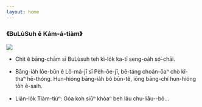 ```yaml
---
layout: home
---
```

### 《BuLùSuh ê Kám-á-tiàm》
![](too5/thauiah.jpg)

- Chit ê bāng-chām sī BuLùsuh teh kì-lo̍k ka-tī seng-oa̍h só͘-chāi.

- Bāng-ia̍h lōe-bûn ê Lô-má-jī sī Pe̍h-ōe-jī, bē-táng choán-ōaⁿ chò kî-thaⁿ hē-thóng. Hun-hióng bāng-ia̍h bô būn-tê, iōng bāng-chí hun-hióng to̍h ē-saih.

- Liân-lo̍k Tiàm-tiúⁿ: Góa koh siūⁿ khòaⁿ beh lâu chu-liāu--bô...

